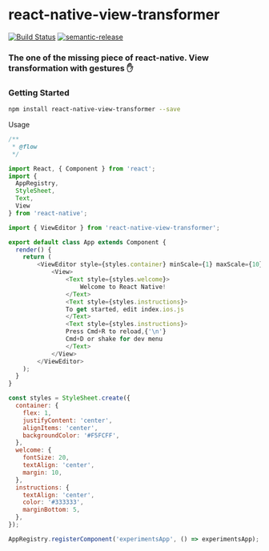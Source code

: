 # react-native-view-transformer

[![Build Status](https://travis-ci.org/react-armenia/react-native-view-transformer.svg?branch=master)](https://travis-ci.org/react-armenia/react-native-view-transformer) [![semantic-release](https://img.shields.io/badge/%20%20%F0%9F%93%A6%F0%9F%9A%80-semantic--release-e10079.svg?style=plastic)](https://github.com/semantic-release/semantic-release)

### The one of the missing piece of react-native. View transformation with gestures ✋

### Getting Started
```sh
npm install react-native-view-transformer --save
```

Usage
```javascript
/**
 * @flow
 */

import React, { Component } from 'react';
import {
  AppRegistry,
  StyleSheet,
  Text,
  View
} from 'react-native';

import { ViewEditor } from 'react-native-view-transformer';

export default class App extends Component {
  render() {
    return (
        <ViewEditor style={styles.container} minScale={1} maxScale={10}>
            <View>
                <Text style={styles.welcome}>
                    Welcome to React Native!
                </Text>
                <Text style={styles.instructions}>
	            To get started, edit index.ios.js
	            </Text>
	            <Text style={styles.instructions}>
	            Press Cmd+R to reload,{'\n'}
	            Cmd+D or shake for dev menu
	            </Text>
            </View>
        </ViewEditor>
    );
  }
}

const styles = StyleSheet.create({
  container: {
    flex: 1,
    justifyContent: 'center',
    alignItems: 'center',
    backgroundColor: '#F5FCFF',
  },
  welcome: {
    fontSize: 20,
    textAlign: 'center',
    margin: 10,
  },
  instructions: {
    textAlign: 'center',
    color: '#333333',
    marginBottom: 5,
  },
});

AppRegistry.registerComponent('experimentsApp', () => experimentsApp);

```
